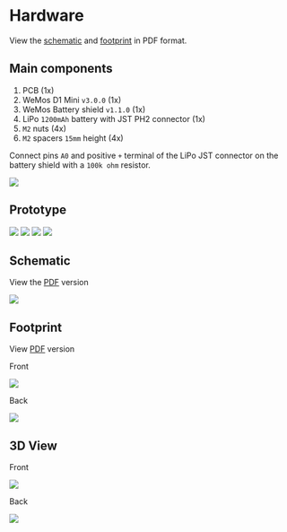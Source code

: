 # Hardware

View the [schematic](images/schematic.pdf) and [footprint](images/footprint.pdf) in PDF format.

## Main components

1. PCB (1x)
1. WeMos D1 Mini `v3.0.0` (1x)
1. WeMos Battery shield `v1.1.0` (1x)
1. LiPo `1200mAh` battery with JST PH2 connector (1x)
1. `M2` nuts (4x)
1. `M2` spacers `15mm` height (4x)

Connect pins `A0` and positive `+` terminal of the LiPo JST connector on the battery shield with a `100k ohm` resistor.

![](images/battery-shield.jpg)

## Prototype

![](images/prototype-back.jpg)
![](images/prototype-front.jpg)
![](images/prototype-side.jpg)
![](images/prototype-top.jpg)

## Schematic

View the [PDF](images/schematic.pdf) version

![](images/schematic.png)

## Footprint

View [PDF](images/footprint.pdf) version

Front

![](images/footprint-front.png)

Back

![](images/footprint-back.png)

## 3D View

Front

![](images/3dview-front.png)

Back

![](images/3dview-back.png)
